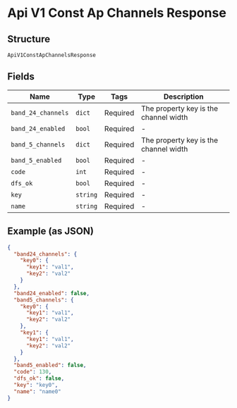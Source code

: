 
# Api V1 Const Ap Channels Response

## Structure

`ApiV1ConstApChannelsResponse`

## Fields

| Name | Type | Tags | Description |
|  --- | --- | --- | --- |
| `band_24_channels` | `dict` | Required | The property key is the channel width |
| `band_24_enabled` | `bool` | Required | - |
| `band_5_channels` | `dict` | Required | The property key is the channel width |
| `band_5_enabled` | `bool` | Required | - |
| `code` | `int` | Required | - |
| `dfs_ok` | `bool` | Required | - |
| `key` | `string` | Required | - |
| `name` | `string` | Required | - |

## Example (as JSON)

```json
{
  "band24_channels": {
    "key0": {
      "key1": "val1",
      "key2": "val2"
    }
  },
  "band24_enabled": false,
  "band5_channels": {
    "key0": {
      "key1": "val1",
      "key2": "val2"
    },
    "key1": {
      "key1": "val1",
      "key2": "val2"
    }
  },
  "band5_enabled": false,
  "code": 130,
  "dfs_ok": false,
  "key": "key0",
  "name": "name0"
}
```

